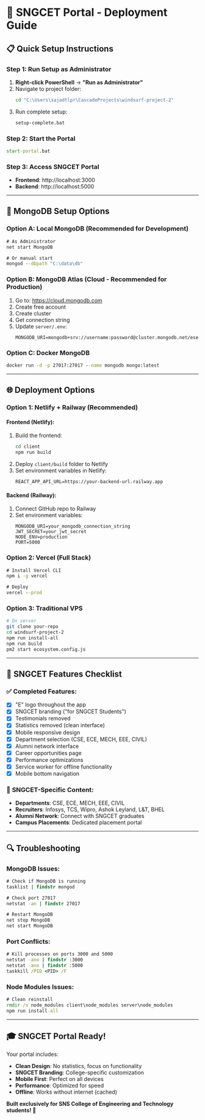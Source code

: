 # 🚀 SNGCET Portal - Deployment Guide

## 📋 **Quick Setup Instructions**

### **Step 1: Run Setup as Administrator**
1. **Right-click PowerShell** → **"Run as Administrator"**
2. Navigate to project folder:
   ```cmd
   cd "C:\Users\sajadtlpr\CascadeProjects\windsurf-project-2"
   ```
3. Run complete setup:
   ```cmd
   setup-complete.bat
   ```

### **Step 2: Start the Portal**
```cmd
start-portal.bat
```

### **Step 3: Access SNGCET Portal**
- **Frontend**: http://localhost:3000
- **Backend**: http://localhost:5000

---

## 🔧 **MongoDB Setup Options**

### **Option A: Local MongoDB (Recommended for Development)**
```cmd
# As Administrator
net start MongoDB

# Or manual start
mongod --dbpath "C:\data\db"
```

### **Option B: MongoDB Atlas (Cloud - Recommended for Production)**
1. Go to: https://cloud.mongodb.com
2. Create free account
3. Create cluster
4. Get connection string
5. Update `server/.env`:
   ```
   MONGODB_URI=mongodb+srv://username:password@cluster.mongodb.net/esencelab_sngcet
   ```

### **Option C: Docker MongoDB**
```cmd
docker run -d -p 27017:27017 --name mongodb mongo:latest
```

---

## 🌐 **Deployment Options**

### **Option 1: Netlify + Railway (Recommended)**

#### **Frontend (Netlify):**
1. Build the frontend:
   ```cmd
   cd client
   npm run build
   ```
2. Deploy `client/build` folder to Netlify
3. Set environment variables in Netlify:
   ```
   REACT_APP_API_URL=https://your-backend-url.railway.app
   ```

#### **Backend (Railway):**
1. Connect GitHub repo to Railway
2. Set environment variables:
   ```
   MONGODB_URI=your_mongodb_connection_string
   JWT_SECRET=your_jwt_secret
   NODE_ENV=production
   PORT=5000
   ```

### **Option 2: Vercel (Full Stack)**
```cmd
# Install Vercel CLI
npm i -g vercel

# Deploy
vercel --prod
```

### **Option 3: Traditional VPS**
```bash
# On server
git clone your-repo
cd windsurf-project-2
npm run install-all
npm run build
pm2 start ecosystem.config.js
```

---

## 📱 **SNGCET Features Checklist**

### ✅ **Completed Features:**
- [x] "E" logo throughout the app
- [x] SNGCET branding ("for SNGCET Students")
- [x] Testimonials removed
- [x] Statistics removed (clean interface)
- [x] Mobile responsive design
- [x] Department selection (CSE, ECE, MECH, EEE, CIVIL)
- [x] Alumni network interface
- [x] Career opportunities page
- [x] Performance optimizations
- [x] Service worker for offline functionality
- [x] Mobile bottom navigation

### 🎯 **SNGCET-Specific Content:**
- **Departments**: CSE, ECE, MECH, EEE, CIVIL
- **Recruiters**: Infosys, TCS, Wipro, Ashok Leyland, L&T, BHEL
- **Alumni Network**: Connect with SNGCET graduates
- **Campus Placements**: Dedicated placement portal

---

## 🔍 **Troubleshooting**

### **MongoDB Issues:**
```cmd
# Check if MongoDB is running
tasklist | findstr mongod

# Check port 27017
netstat -an | findstr 27017

# Restart MongoDB
net stop MongoDB
net start MongoDB
```

### **Port Conflicts:**
```cmd
# Kill processes on ports 3000 and 5000
netstat -ano | findstr :3000
netstat -ano | findstr :5000
taskkill /PID <PID> /F
```

### **Node Modules Issues:**
```cmd
# Clean reinstall
rmdir /s node_modules client\node_modules server\node_modules
npm run install-all
```

---

## 🎓 **SNGCET Portal Ready!**

Your portal includes:
- **Clean Design**: No statistics, focus on functionality
- **SNGCET Branding**: College-specific customization
- **Mobile First**: Perfect on all devices
- **Performance**: Optimized for speed
- **Offline**: Works without internet (cached)

**Built exclusively for SNS College of Engineering and Technology students! 🎉**

